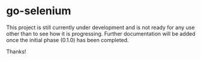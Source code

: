 # go-selenium

This project is still currently under development and is not ready for any use
other than to see how it is progressing. Further documentation will be added
once the initial phase (0.1.0) has been completed. 

Thanks!
